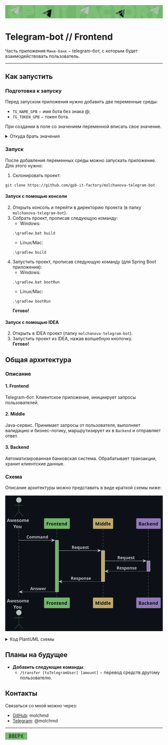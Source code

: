 <div style="text-align: center;">
    <img src="images/banner.svg" alt="Шапка">
</div>
<h1><a name="up">Telegram-bot // Frontend</a></h1>

Часть приложения `Мини-банк` − telegram-бот, с которым будет взаимодействовать пользователь.

---

## Как запустить

### Подготовка к запуску
Перед запуском приложения нужно добавить две переменные среды: 
- `TG_NAME_GPB` − имя бота без знака @;
- `TG_TOKEN_GPB` − токен бота.

При создании в поле со значением переменной вписать свое значение.
<details>
<summary>Откуда брать значения</summary>

>Если уже _есть_ готовый бот, в значения переменных вписать его имя и токен. \
Если бота _нет_, создать его с помощью [@BotFather](https://t.me/BotFather), 
затем в значения переменных среды вписать его имя и токен.

</details>

### Запуск
После добавления переменных среды можно запускать приложение.
Для этого нужно:
1. Склонировать проект:
```
git clone https://github.com/gpb-it-factory/molchanova-telegram-bot
```
#### Запуск с помощью консоли
2. Открыть консоль и перейти в директорию проекта
   (в папку `molchanova-telegram-bot`).
3. Собрать проект, прописав следующую команду:
   - Windows:
   ```
   .\gradlew.bat build
   ```
   - Linux/Mac:
   ```
   .\gradlew build
   ```
4. Запустить проект, прописав следующую команду (для Spring Boot приложения):
   - Windows:
   ```
   .\gradlew.bat bootRun
   ```
   - Linux/Mac:
   ```
   .\gradlew bootRun
   ```
   **Готово!**

#### Запуск с помощью IDEA
2. Открыть в IDEA проект (папку `molchanova-telegram-bot`).
3. Запустить проект из IDEA, нажав волшебную кнопочку. \
   **Готово!**

## Общая архитектура
### Описание

#### 1. Frontend
Telegram-бот. Клиентское приложение, инициирует запросы пользователей.

#### 2. Middle
Java-сервис. Принимает запросы от пользователя, выполняет валидацию и бизнес-логику, маршрутизирует их в `Backend` и отправляет ответ.

#### 3. Backend
Автоматизированная банковская система. Обрабатывает транзакции, хранит клиентские данные.

### Схема
Описание архитектуры можно представить в виде краткой схемы ниже:\
\
![Схемочка](images/arhitecture_diagram.svg "Архитектура")

<details>
<summary>Код PlantUML схемы</summary>

```plantuml
@startuml
scale 1

!define Background #0d1117
!define Arrow #bcbec4
!define ColorY #bfa96d
!define ColorP #947abb
!define ColorG #72b76b

skinparam backgroundColor Background
skinparam sequence {
    ActorBorderColor ColorG
    ActorFontColor Arrow
    ActorFontStyle bold

    ParticipantPadding 30
    ParticipantFontStyle bold
    ParticipantFontColor Background
    ParticipantBackgroundColor Arrow
    LifeLineBorderColor Arrow

    MessageAlign center
    ArrowFontColor Arrow
    ArrowFontStyle bold
    ArrowColor Arrow
}

actor "Awesome\nYou" as User Arrow

participant "Frontend" as F ColorG
participant "Middle" as M ColorY
participant "Backend" as B ColorP

User -> F: Command
activate F ColorG

F -> M: Request
activate M ColorY

M -> B: Request
activate B ColorP
B --> M: Response
deactivate B

M --> F: Response
deactivate M

F --> User: Answer
deactivate F

@enduml
```

</details>

## Планы на будущее
- **Добавить следующие команды**:
  - `/transfer [toTelegramUser] [amount]` − перевод средств другому пользователю.

## Контакты
Связаться со мной можно через:
- [GitHub](https://github.com/molchmd): molchmd
- [Telegram](https://t.me/molchmd): @molchmd

---

[<img src="images/up.svg" alt="up" width="70">](#up)